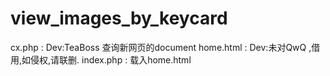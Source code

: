 # view_images_by_keycard

cx.php : Dev:TeaBoss  查询新网页的document
home.html : Dev:未对QwQ  ,借用,如侵权,请联删.
index.php : 载入home.html
